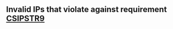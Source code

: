 ## Invalid IPs that violate against requirement [CSIPSTR9](https://dilcisboard.github.io/E-ARK-CSIP/specification/implementation/structure/#CSIPSTR9)
